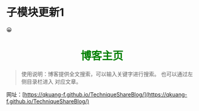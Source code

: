 # 子模块更新1

😀

# <center><font color=green >博客主页</font></center>

> 使用说明：博客提供全文搜索，可以输入关键字进行搜索。 也可以通过左侧目录栏进入 对应文章。

网址：[https://qkuang-f.github.io/TechniqueShareBlog/](https://qkuang-f.github.io/TechniqueShareBlog/)